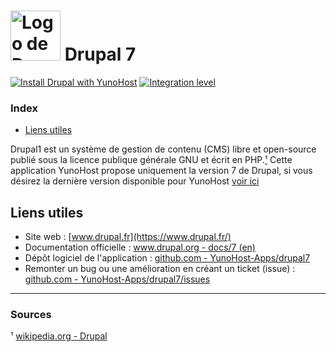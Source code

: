 # <img src="/images/drupal_logo.svg" height="80px" alt="Logo de Drupal"> Drupal 7

[![Install Drupal with YunoHost](https://install-app.yunohost.org/install-with-yunohost.svg)](https://install-app.yunohost.org/?app=drupal) [![Integration level](https://dash.yunohost.org/integration/drupal.svg)](https://dash.yunohost.org/appci/app/drupal)

### Index

- [Liens utiles](#liens-utiles)

Drupal1 est un système de gestion de contenu (CMS) libre et open-source publié sous la licence publique générale GNU et écrit en PHP.[¹](#sources)
 Cette application YunoHost propose uniquement la version 7 de Drupal, si vous désirez la dernière version disponible pour YunoHost [voir ici](/app_drupal)

## Liens utiles

 + Site web : [www.drupal.fr](https://www.drupal.fr/)
 + Documentation officielle : [www.drupal.org - docs/7 (en)](https://www.drupal.org/docs/7)
 + Dépôt logiciel de l'application : [github.com - YunoHost-Apps/drupal7](https://github.com/YunoHost-Apps/drupal7_ynh)
 + Remonter un bug ou une amélioration en créant un ticket (issue) : [github.com - YunoHost-Apps/drupal7/issues](https://github.com/YunoHost-Apps/drupal7_ynh/issues)

 ------

### Sources

 ¹ [wikipedia.org - Drupal](https://fr.wikipedia.org/wiki/Drupal)
